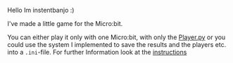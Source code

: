 Hello Im instentbanjo :)

I've made a little game for the Micro:bit. 

You can either play it only with one Micro:bit, with only the [Player.py](https://github.com/instentbanjo/microbit-parkour-game/blob/main/Player.py) or you could use the system I implemented to save the results and the players etc. into a `.ini`-file. 
For further Information look at the [instructions](https://github.com/instentbanjo/microbit-parkour-game/blob/main/Instructions/Parkour_Setup_Instructions_EN.pdf)
